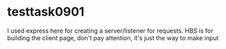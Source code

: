 # testtask0901

I used express here for creating a server/listener for requests. 
HBS is for building the client page, don't pay attention, it's just the way to make input
